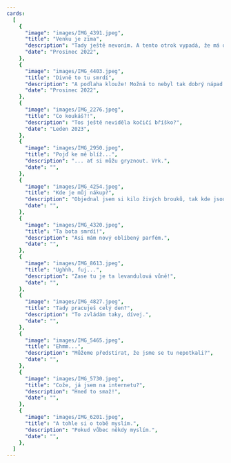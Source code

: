 ```yaml
---
cards:
  [
    {
      "image": "images/IMG_4391.jpeg",
      "title": "Venku je zima",
      "description": "Tady ještě nevoním. A tento otrok vypadá, že má doma teplo.",
      "date": "Prosinec 2022",
    },
    {
      "image": "images/IMG_4403.jpeg",
      "title": "Divně to tu smrdí",
      "description": "A podlaha klouže! Možná to nebyl tak dobrý nápad.",
      "date": "Prosinec 2022",
    },
    {
      "image": "images/IMG_2276.jpeg",
      "title": "Co koukáš?!",
      "description": "Tos ještě neviděla kočičí bříško?",
      "date": "Leden 2023",
    },
    {
      "image": "images/IMG_2950.jpeg",
      "title": "Pojď ke mě blíž...",
      "description": "... ať si můžu gryznout. Vrk.",
      "date": "",
    },
    {
      "image": "images/IMG_4254.jpeg",
      "title": "Kde je můj nákup?",
      "description": "Objednal jsem si kilo živých brouků, tak kde jsou?",
      "date": "",
    },
    {
      "image": "images/IMG_4320.jpeg",
      "title": "Ta bota smrdí!",
      "description": "Asi mám nový oblíbený parfém.",
      "date": "",
    },
    {
      "image": "images/IMG_8613.jpeg",
      "title": "Ughhh, fuj...",
      "description": "Zase tu je ta levandulová vůně!",
      "date": "",
    },
    {
      "image": "images/IMG_4827.jpeg",
      "title": "Tady pracuješ celý den?",
      "description": "To zvládám taky, dívej.",
      "date": "",
    },
    {
      "image": "images/IMG_5465.jpeg",
      "title": "Ehmm...",
      "description": "Můžeme předstírat, že jsme se tu nepotkali?",
      "date": "",
    },
    {
      "image": "images/IMG_5730.jpeg",
      "title": "Cože, já jsem na internetu?",
      "description": "Hned to smaž!",
      "date": "",
    },
    {
      "image": "images/IMG_6201.jpeg",
      "title": "A tohle si o tobě myslím.",
      "description": "Pokud vůbec někdy myslím.",
      "date": "",
    },
  ]
---
```


